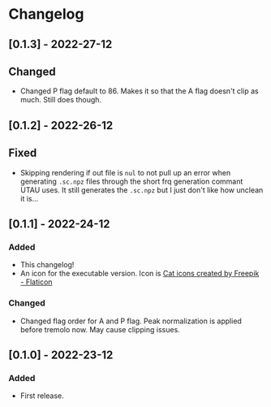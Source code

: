 # Changelog

## [0.1.3] - 2022-27-12

## Changed
 - Changed P flag default to 86. Makes it so that the A flag doesn't clip as much. Still does though.

## [0.1.2] - 2022-26-12

## Fixed
 - Skipping rendering if out file is `nul` to not pull up an error when generating `.sc.npz` files through the short frq generation commant UTAU uses. It still generates the `.sc.npz` but I just don't like how unclean it is...

## [0.1.1] - 2022-24-12

### Added
 - This changelog!
 - An icon for the executable version. Icon is [Cat icons created by Freepik - Flaticon](https://www.flaticon.com/free-icons/cat)

### Changed
 - Changed flag order for A and P flag. Peak normalization is applied before tremolo now. May cause clipping issues.

## [0.1.0] - 2022-23-12

### Added
 - First release.
